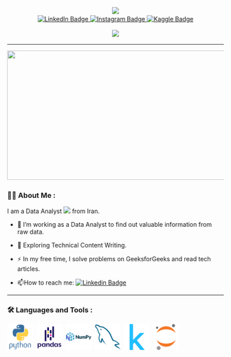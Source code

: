 <div id="header" align="center">
  <img src="https://media.giphy.com/media/v1.Y2lkPTc5MGI3NjExZHRxem85a2lxY29neHhoeHo1eGJkcHd2a3FqY2NvcGRuZWdvZWl4eCZlcD12MV9pbnRlcm5hbF9naWZfYnlfaWQmY3Q9cw/smGCEo5zsAXtK4bqAT/giphy.gif" height='250'/>
</div>

<div id="badges" align="center">
  <a href="https://www.linkedin.com/in/mostafamhmdi/">
    <img src="https://img.shields.io/badge/LinkedIn-blue?style=for-the-badge&logo=linkedin&logoColor=white" alt="LinkedIn Badge"/>
  </a>
  <a href="https://www.instagram.com/mostafa_mhammadi/">
    <img src="https://img.shields.io/badge/Instagram-red?style=for-the-badge&logo=Instagram&logoColor=white" alt="Instagram Badge"/>
  </a>
  <a href="https://www.kaggle.com/mostafamohammadi1">
    <img src="https://img.shields.io/badge/Kaggle-blue?style=for-the-badge&logo=kaggle&logoColor=white" alt="Kaggle Badge"/>
  </a>
</div>

<div id="counter" align="center">
  <img src="https://komarev.com/ghpvc/?username=mostafamhmdi&style=flat-square&color=blue" alt=""/>
</div>
<div id="header" align="center">
  <img src="https://media.giphy.com/media/v1.Y2lkPTc5MGI3NjExZjZzb2o3c200NzhyMGc3dXY5YnJldWViemhzODd6ODA3ZXF5b2l2MSZlcD12MV9pbnRlcm5hbF9naWZfYnlfaWQmY3Q9cw/Qo2dupDib32rkTY4hX/giphy.gif" width='450'/>
</div>

---
<div align="center">
  <img src="https://media.giphy.com/media/v1.Y2lkPTc5MGI3NjExenpuNnI5eW8yb2M5YmM4aXMzN2lnZjJiNG9tanh1aTg3cTV2cGkydCZlcD12MV9pbnRlcm5hbF9naWZfYnlfaWQmY3Q9cw/x4unLoM3hApc2Cw5kO/giphy.gif" width="600" height="300"/>
</div>

### :man_technologist: About Me :
I am a Data Analyst <img src="https://media.giphy.com/media/WUlplcMpOCEmTGBtBW/giphy.gif" width="30"> from Iran.

- :telescope: I’m working as a Data Analyst to find out valuable information from raw data.

- :seedling: Exploring Technical Content Writing.

- :zap: In my free time, I solve problems on GeeksforGeeks and read tech articles.

- :mailbox:How to reach me: [![Linkedin Badge](https://img.shields.io/badge/-Mostafa-blue?style=flat&logo=Linkedin&logoColor=white)](https://www.linkedin.com/in/mostafamhmdi/)

---

### :hammer_and_wrench: Languages and Tools :
<div>
  <img src="https://github.com/devicons/devicon/blob/master/icons/python/python-original-wordmark.svg" title="python" alt="python" width="60" height="60"/>&nbsp;
  <img src="https://github.com/devicons/devicon/blob/master/icons/pandas/pandas-original-wordmark.svg" title="pandas" alt="pandas" width="60" height="60"/>&nbsp;
  <img src="https://github.com/devicons/devicon/blob/master/icons/numpy/numpy-original-wordmark.svg" title="numpy" alt="numpy" width="60" height="60"/>&nbsp;
  <img src="https://github.com/devicons/devicon/blob/master/icons/mysql/mysql-original.svg" title="mysql" alt="mysql" width="60" height="60"/>&nbsp;
  <img src="https://github.com/devicons/devicon/blob/master/icons/kaggle/kaggle-original.svg" title="kaggle" alt="kaggle" width="60" height="60"/>&nbsp;
  <img src="https://github.com/devicons/devicon/blob/master/icons/jupyter/jupyter-original.svg" title="jupyter" alt="jupyter" width="60" height="60"/>&nbsp;
</div>
